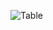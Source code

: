 ![Table](https://user-images.githubusercontent.com/111357075/193793190-4d4eae8d-ee33-473b-94c6-477ea0c2435f.png)
